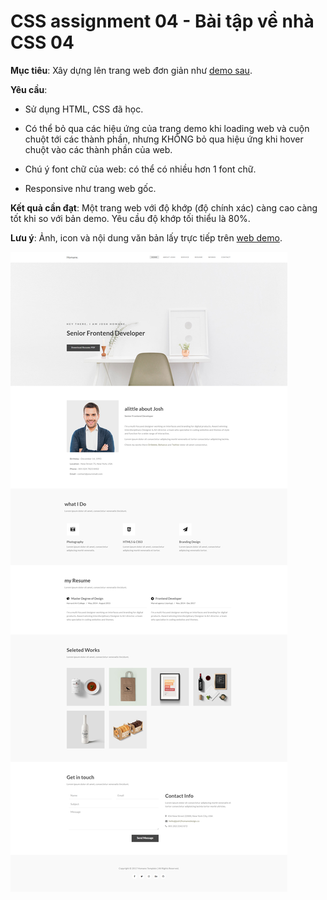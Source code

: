 # CSS assignment 04 - Bài tập về nhà CSS 04

**Mục tiêu**: Xây dựng lên trang web đơn giản như [demo sau](https://www.themes.khaitawng.com/Homane/index.html).


**Yêu cầu**: 
- Sử dụng HTML, CSS đã học.

- Có thể bỏ qua các hiệu ứng của trang demo khi loading web và cuộn chuột tới các thành phần, nhưng KHÔNG bỏ qua hiệu ứng khi hover chuột vào các thành phần của web.

- Chú ý font chữ của web: có thể có nhiều hơn 1 font chữ.

- Responsive như trang web gốc.


**Kết quả cần đạt**: Một trang web với độ khớp (độ chính xác) càng cao càng tốt khi so với bản demo. Yêu cầu độ khớp tối thiểu là 80%.


**Lưu ý**: Ảnh, icon và nội dung văn bản lấy trực tiếp trên [web demo](https://www.themes.khaitawng.com/Homane/index.html).


![](./images/assignment-04-xl.png)
